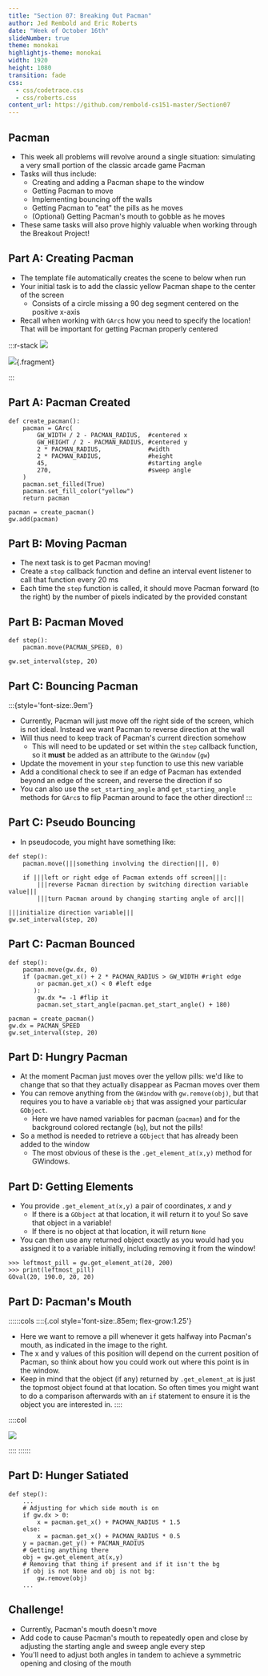 ```yaml
---
title: "Section 07: Breaking Out Pacman"
author: Jed Rembold and Eric Roberts
date: "Week of October 16th"
slideNumber: true
theme: monokai
highlightjs-theme: monokai
width: 1920
height: 1080
transition: fade
css:
  - css/codetrace.css
  - css/roberts.css
content_url: https://github.com/rembold-cs151-master/Section07
---
```



## Pacman
- This week all problems will revolve around a single situation: simulating a very small portion of the classic arcade game Pacman
- Tasks will thus include:
  - Creating and adding a Pacman shape to the window
  - Getting Pacman to move
  - Implementing bouncing off the walls
  - Getting Pacman to "eat" the pills as he moves
  - (Optional) Getting Pacman's mouth to gobble as he moves
- These same tasks will also prove highly valuable when working through the Breakout Project!

## Part A: Creating Pacman
- The template file automatically creates the scene to below when run
- Your initial task is to add the classic yellow Pacman shape to the center of the screen
  - Consists of a circle missing a 90 deg segment centered on the positive x-axis
- Recall when working with `GArc`s how you need to specify the location! That will be important for getting Pacman properly centered

:::r-stack
![](./images/pacman_start.png)

![](./images/pacman_present.png){.fragment}

:::

## Part A: Pacman Created
```{.mypython style='max-height:800px'}
def create_pacman():
    pacman = GArc(
        GW_WIDTH / 2 - PACMAN_RADIUS,  #centered x
        GW_HEIGHT / 2 - PACMAN_RADIUS, #centered y
        2 * PACMAN_RADIUS,             #width
        2 * PACMAN_RADIUS,             #height
        45,                            #starting angle
        270,                           #sweep angle
    )
    pacman.set_filled(True)
    pacman.set_fill_color("yellow")
    return pacman

pacman = create_pacman()
gw.add(pacman)
```

## Part B: Moving Pacman
- The next task is to get Pacman moving!
- Create a `step` callback function and define an interval event listener to call that function every 20 ms
- Each time the `step` function is called, it should move Pacman forward (to the right) by the number of pixels indicated by the provided constant


## Part B: Pacman Moved
```{.mypython style='max-height:800px'}
def step():
    pacman.move(PACMAN_SPEED, 0)

gw.set_interval(step, 20)
```


## Part C: Bouncing Pacman
:::{style='font-size:.9em'}
- Currently, Pacman will just move off the right side of the screen, which is not ideal. Instead we want Pacman to reverse direction at the wall
- Will thus need to keep track of Pacman's current direction somehow
  - This will need to be updated or set within the `step` callback function, so it **must** be added as an attribute to the `GWindow` (`gw`)
- Update the movement in your `step` function to use this new variable
- Add a conditional check to see if an edge of Pacman has extended beyond an edge of the screen, and reverse the direction if so
- You can also use the `set_starting_angle` and `get_starting_angle` methods for `GArc`s to flip Pacman around to face the other direction!
:::


## Part C: Pseudo Bouncing
- In pseudocode, you might have something like:
```mypython
def step():
    pacman.move(|||something involving the direction|||, 0)

    if |||left or right edge of Pacman extends off screen|||:
        |||reverse Pacman direction by switching direction variable value|||
        |||turn Pacman around by changing starting angle of arc|||

|||initialize direction variable|||
gw.set_interval(step, 20)
```

## Part C: Pacman Bounced
```{.mypython style='max-height: 800px; font-size:.8em'}
def step():
    pacman.move(gw.dx, 0)
    if (pacman.get_x() + 2 * PACMAN_RADIUS > GW_WIDTH #right edge
        or pacman.get_x() < 0 #left edge
       ):
        gw.dx *= -1 #flip it
        pacman.set_start_angle(pacman.get_start_angle() + 180)

pacman = create_pacman()
gw.dx = PACMAN_SPEED
gw.set_interval(step, 20)
```

## Part D: Hungry Pacman
- At the moment Pacman just moves over the yellow pills: we'd like to change that so that they actually disappear as Pacman moves over them
- You can remove anything from the `GWindow` with `gw.remove(obj)`, but that requires you to have a variable `obj` that was assigned your particular `GObject`.
  - Here we have named variables for pacman (`pacman`) and for the background colored rectangle (`bg`), but not the pills!
- So a method is needed to retrieve a `GObject` that has already been added to the window
  - The most obvious of these is the `.get_element_at(x,y)` method for GWindows.


## Part D: Getting Elements
- You provide `.get_element_at(x,y)` a pair of coordinates, $x$ and $y$
  - If there is a `GObject` at that location, it will return it to you! So save that object in a variable!
  - If there is no object at that location, it will return `None`
- You can then use any returned object exactly as you would had you assigned it to a variable initially, including removing it from the window!
```mypython
>>> leftmost_pill = gw.get_element_at(20, 200)
>>> print(leftmost_pill)
GOval(20, 190.0, 20, 20)
```

## Part D: Pacman's Mouth
::::::cols
::::{.col style='font-size:.85em; flex-grow:1.25'}
- Here we want to remove a pill whenever it gets halfway into Pacman's mouth, as indicated in the image to the right.
- The x and y values of this position will depend on the current position of Pacman, so think about how you could work out where this point is in the window.
- Keep in mind that the object (if any) returned by `.get_element_at` is just the topmost object found at that location. So often times you might want to do a comparison afterwards with an `if` statement to ensure it is the object you are interested in.
::::

::::col

![](./images/pacman_mouth.svg)

::::
::::::


## Part D: Hunger Satiated
```{.mypython style='max-height:850px;'}
def step():
    ...
    # Adjusting for which side mouth is on
    if gw.dx > 0:
        x = pacman.get_x() + PACMAN_RADIUS * 1.5
    else:
        x = pacman.get_x() + PACMAN_RADIUS * 0.5
    y = pacman.get_y() + PACMAN_RADIUS
    # Getting anything there
    obj = gw.get_element_at(x,y)
    # Removing that thing if present and if it isn't the bg
    if obj is not None and obj is not bg:
        gw.remove(obj)
    ...
```

## <i class='fa-solid fa-trophy fa-beat'></i> Challenge!
- Currently, Pacman's mouth doesn't move
- Add code to cause Pacman's mouth to repeatedly open and close by adjusting the starting angle and sweep angle every step
- You'll need to adjust both angles in tandem to achieve a symmetric opening and closing of the mouth
